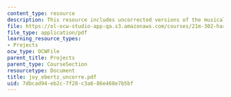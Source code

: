 ```yaml
---
content_type: resource
description: This resource includes uncorrected versions of the musical rhythms.
file: https://ol-ocw-studio-app-qa.s3.amazonaws.com/courses/21m-302-harmony-and-counterpoint-ii-spring-2005/7dbcad94eb2c7f28c3a686e468e7b5bf_joy_ebertz_uncorre.pdf
file_type: application/pdf
learning_resource_types:
- Projects
ocw_type: OCWFile
parent_title: Projects
parent_type: CourseSection
resourcetype: Document
title: joy_ebertz_uncorre.pdf
uid: 7dbcad94-eb2c-7f28-c3a6-86e468e7b5bf
---
```

